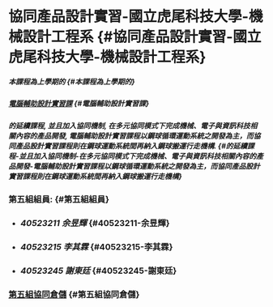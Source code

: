 # 協同產品設計實習-國立虎尾科技大學-機械設計工程系 {#協同產品設計實習-國立虎尾科技大學-機械設計工程系}

##### 本課程為上學期的 {#本課程為上學期的}

##### [電腦輔助設計實習課](http://lab.kmol.info/2017fall) {#電腦輔助設計實習課}

##### 的延續課程, 並且加入協同機制, 在多元協同模式下完成機械、電子與資訊科技相關內容的產品開發, 電腦輔助設計實習課程以鋼球循環運動系統之開發為主，而協同產品設計實習課程則在鋼球運動系統間再納入鋼球搬運行走機構. {#的延續課程-並且加入協同機制-在多元協同模式下完成機械、電子與資訊科技相關內容的產品開發-電腦輔助設計實習課程以鋼球循環運動系統之開發為主，而協同產品設計實習課程則在鋼球運動系統間再納入鋼球搬運行走機構}

### 第五組組員: {#第五組組員}

* ### _40523211 余昱輝_ {#40523211-余昱輝}
* ### _40523215 李其霖_ {#40523215-李其霖}
* ### _40523245 謝東廷_ {#40523245-謝東廷}

### [第五組協同倉儲](https://github.com/s40523211/cd2018) {#第五組協同倉儲}



